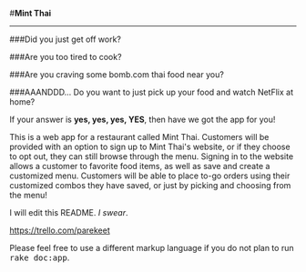 #**Mint Thai**
***

###Did you just get off work?

###Are you too tired to cook?

###Are you craving some bomb.com thai food near you?

###AAANDDD... Do you want to just pick up your food and watch NetFlix at home?

If your answer is **yes, yes, yes, YES**, then have we got the app for you!

This is a web app for a restaurant called Mint Thai. Customers will be provided with an option to sign up to Mint Thai's website, or if they choose to opt out, they can still browse through the menu. Signing in to the website allows a customer to favorite food items, as well as save and create a customized menu. Customers will be able to place to-go orders using their customized combos they have saved, or just by picking and choosing from the menu!










I will edit this README. _I swear_.

https://trello.com/parekeet

Please feel free to use a different markup language if you do not plan to run
<tt>rake doc:app</tt>.
